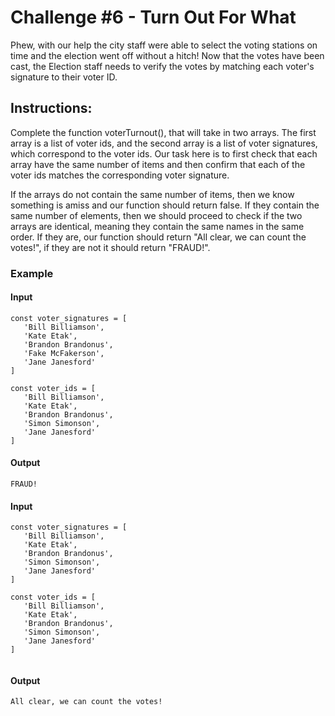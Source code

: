 # Challenge #6 - Turn Out For What

<p>Phew, with our help the city staff were able to select the voting stations on time and the election went off without a hitch! Now that the votes have been cast, the Election staff needs to verify the votes by matching each voter's signature to their voter ID.
</p>

## Instructions: 

<p>Complete the function voterTurnout(), that will take in two arrays. The first array is a list of voter ids, and the second array is a list of voter signatures, which correspond to the voter ids. Our task here is to first check that each array have the same number of items and then confirm that each of the voter ids matches the corresponding voter signature.

If the arrays do not contain the same number of items, then we know something is amiss and our function should return false. If they contain the same number of elements, then we should proceed to check if the two arrays are identical, meaning they contain the same names in the same order. If they are, our function should return "All clear, we can count the votes!", if they are not it should return "FRAUD!".
</p>

### Example 
#### Input
``` 
const voter_signatures = [
   'Bill Billiamson',
   'Kate Etak',
   'Brandon Brandonus',
   'Fake McFakerson',
   'Jane Janesford'
]

const voter_ids = [
   'Bill Billiamson',
   'Kate Etak',
   'Brandon Brandonus',
   'Simon Simonson',
   'Jane Janesford'
]
```

#### Output
```
FRAUD!
```   

#### Input
``` 
const voter_signatures = [
   'Bill Billiamson',
   'Kate Etak',
   'Brandon Brandonus',
   'Simon Simonson',
   'Jane Janesford'
]

const voter_ids = [
   'Bill Billiamson',
   'Kate Etak',
   'Brandon Brandonus',
   'Simon Simonson',
   'Jane Janesford'
]
 
```

#### Output
```
All clear, we can count the votes!
```   
